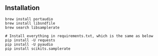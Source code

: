 ## Installation

    brew install portaudio
    brew install libsndfile
    brew search libsamplerate

    # Install everything in requirements.txt, which is the same as below
    pip install -U requests
    pip install -U pyaudio
    pip install scikits.samplerate
